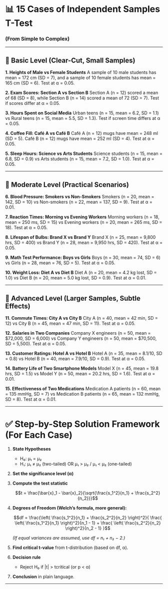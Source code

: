 # 📊 15 Cases of Independent Samples T-Test

### (From Simple to Complex)

---

## 🔹 Basic Level (Clear-Cut, Small Samples)

**1. Heights of Male vs Female Students**
A sample of 10 male students has mean = 172 cm (SD = 7), and a sample of 10 female students has mean = 165 cm (SD = 6). Test at α = 0.05.

**2. Exam Scores: Section A vs Section B**
Section A (n = 12) scored a mean of 68 (SD = 8), while Section B (n = 14) scored a mean of 72 (SD = 7). Test if scores differ at α = 0.05.

**3. Hours Spent on Social Media**
Urban teens (n = 15, mean = 6.2, SD = 1.1) vs Rural teens (n = 15, mean = 5.5, SD = 1.3). Test if screen time differs at α = 0.05.

**4. Coffee Fill: Café A vs Café B**
Café A (n = 12) mugs have mean = 248 ml (SD = 5). Café B (n = 12) mugs have mean = 252 ml (SD = 4). Test at α = 0.05.

**5. Sleep Hours: Science vs Arts Students**
Science students (n = 15, mean = 6.8, SD = 0.9) vs Arts students (n = 15, mean = 7.2, SD = 1.0). Test at α = 0.05.

---

## 🔹 Moderate Level (Practical Scenarios)

**6. Blood Pressure: Smokers vs Non-Smokers**
Smokers (n = 20, mean = 142, SD = 10) vs Non-smokers (n = 22, mean = 137, SD = 9). Test at α = 0.01.

**7. Reaction Times: Morning vs Evening Workers**
Morning workers (n = 18, mean = 250 ms, SD = 15) vs Evening workers (n = 20, mean = 265 ms, SD = 18). Test at α = 0.05.

**8. Lifespan of Bulbs: Brand X vs Brand Y**
Brand X (n = 25, mean = 9,800 hrs, SD = 400) vs Brand Y (n = 28, mean = 9,950 hrs, SD = 420). Test at α = 0.05.

**9. Math Test Performance: Boys vs Girls**
Boys (n = 30, mean = 74, SD = 6) vs Girls (n = 28, mean = 76, SD = 5). Test at α = 0.05.

**10. Weight Loss: Diet A vs Diet B**
Diet A (n = 20, mean = 4.2 kg lost, SD = 1.0) vs Diet B (n = 20, mean = 5.0 kg lost, SD = 0.9). Test at α = 0.01.

---

## 🔹 Advanced Level (Larger Samples, Subtle Effects)

**11. Commute Times: City A vs City B**
City A (n = 40, mean = 42 min, SD = 12) vs City B (n = 45, mean = 47 min, SD = 11). Test at α = 0.05.

**12. Salaries in Two Companies**
Company X engineers (n = 50, mean = \$72,000, SD = 6,000) vs Company Y engineers (n = 50, mean = \$70,500, SD = 5,500). Test at α = 0.05.

**13. Customer Ratings: Hotel A vs Hotel B**
Hotel A (n = 35, mean = 8.1/10, SD = 0.8) vs Hotel B (n = 40, mean = 7.9/10, SD = 0.9). Test at α = 0.05.

**14. Battery Life of Two Smartphone Models**
Model X (n = 45, mean = 19.8 hrs, SD = 1.5) vs Model Y (n = 50, mean = 20.2 hrs, SD = 1.6). Test at α = 0.01.

**15. Effectiveness of Two Medications**
Medication A patients (n = 60, mean = 135 mmHg, SD = 7) vs Medication B patients (n = 65, mean = 132 mmHg, SD = 8). Test at α = 0.01.

---

# ✅ Step-by-Step Solution Framework (For Each Case)

1. **State Hypotheses**

   * H₀: μ₁ = μ₂
   * H₁: μ₁ ≠ μ₂ (two-tailed) OR μ₁ > μ₂ / μ₁ < μ₂ (one-tailed)

2. **Set the significance level (α)**

3. **Compute the test statistic**

   $$t = \frac{\bar{x}_1 - \bar{x}_2}{\sqrt{\frac{s_1^2}{n_1} + \frac{s_2^2}{n_2}}}$$

4. **Degrees of Freedom (Welch’s formula, more general):**

   $$df = \frac{\left( \frac{s_1^2}{n_1} + \frac{s_2^2}{n_2} \right)^2}{ \frac{ \left( \frac{s_1^2}{n_1} \right)^2}{n_1 - 1} + \frac{ \left( \frac{s_2^2}{n_2} \right)^2}{n_2 - 1} }$$

   *(If equal variances are assumed, use df = n₁ + n₂ − 2.)*

5. **Find critical t-value** from t-distribution (based on df, α).

6. **Decision rule**

   * Reject H₀ if |t| > tcritical (or p < α)

7. **Conclusion** in plain language.

---
